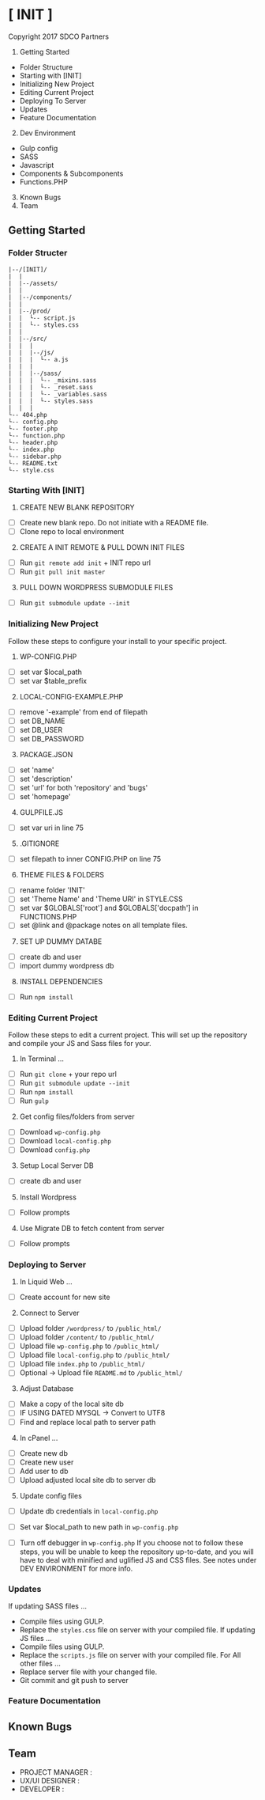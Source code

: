 # [ INIT ]
Copyright 2017 SDCO Partners

1. Getting Started 
  * Folder Structure
  * Starting with [INIT]
  * Initializing New Project
  * Editing Current Project
  * Deploying To Server
  * Updates
  * Feature Documentation
2. Dev Environment
  * Gulp config
  * SASS
  * Javascript 
  * Components & Subcomponents
  * Functions.PHP
3. Known Bugs 
4. Team


## Getting Started

### Folder Structer

```
|--/[INIT]/
|  |
|  |--/assets/
|  |
|  |--/components/
|  |
|  |--/prod/
|  |  └-- script.js
|  |  └-- styles.css
|  |
|  |--/src/
|  |  | 
|  |  |--/js/
|  |  |  └-- a.js
|  |  |
|  |  |--/sass/
|  |  |  └-- _mixins.sass
|  |  |  └-- _reset.sass
|  |  |  └-- _variables.sass
|  |  |  └-- styles.sass
|  |  | 
└-- 404.php
└-- config.php
└-- footer.php
└-- function.php
└-- header.php
└-- index.php
└-- sidebar.php
└-- README.txt
└-- style.css 
```

### Starting With [INIT]
1. CREATE NEW BLANK REPOSITORY
  * [ ]  Create new blank repo. Do not initiate with a README file.
  * [ ]  Clone repo to local environment 
2. CREATE A INIT REMOTE & PULL DOWN INIT FILES
  * [ ]  Run `git remote add init` + INIT repo url
  * [ ]  Run `git pull init master`
3. PULL DOWN WORDPRESS SUBMODULE FILES
  * [ ]  Run `git submodule update --init`


### Initializing New Project
Follow these steps to configure your install to your specific project.

1. WP-CONFIG.PHP
  * [ ]  set var $local_path 
  * [ ]  set var $table_prefix  
2. LOCAL-CONFIG-EXAMPLE.PHP
  * [ ]  remove '-example' from end of filepath
  * [ ]  set DB_NAME 
  * [ ]  set DB_USER 
  * [ ]  set DB_PASSWORD
3. PACKAGE.JSON
  * [ ]  set 'name' 
  * [ ]  set 'description' 
  * [ ]  set 'url' for both 'repository' and 'bugs'
  * [ ]  set 'homepage' 
4. GULPFILE.JS
  * [ ]  set var uri in line 75
5. .GITIGNORE
  * [ ]  set filepath to inner CONFIG.PHP on line 75
6. THEME FILES & FOLDERS
  * [ ]  rename folder 'INIT' 
  * [ ]  set 'Theme Name' and 'Theme URI' in STYLE.CSS
  * [ ]  set var $GLOBALS['root'] and $GLOBALS['docpath'] in FUNCTIONS.PHP
  * [ ]  set @link and @package notes on all template files.
7. SET UP DUMMY DATABE
  * [ ]  create db and user
  * [ ]  import dummy wordpress db
8. INSTALL DEPENDENCIES 
  * [ ]  Run `npm install`


### Editing Current Project
Follow these steps to edit a current project. This will set up the repository and compile your JS and Sass files for your.

1. In Terminal ...
  * [ ]  Run `git clone` + your repo url
  * [ ]  Run `git submodule update --init`
  * [ ]  Run `npm install` 
  * [ ]  Run `gulp`
2. Get config files/folders from server
  * [ ]  Download `wp-config.php`
  * [ ]  Download `local-config.php`
  * [ ]  Download `config.php`
3. Setup Local Server DB 
  * [ ]  create db and user
5. Install Wordpress
  * [ ]  Follow prompts 
4. Use Migrate DB to fetch content from server
  * [ ]  Follow prompts 

### Deploying to Server
1. In Liquid Web ...
  * [ ]  Create account for new site
2. Connect to Server
  * [ ]  Upload folder `/wordpress/` to `/public_html/`
  * [ ]  Upload folder `/content/` to `/public_html/`
  * [ ]  Upload file `wp-config.php` to `/public_html/`
  * [ ]  Upload file `local-config.php` to `/public_html/`
  * [ ]  Upload file `index.php` to `/public_html/`
  * [ ]  Optional -> Upload file `README.md` to `/public_html/`
3. Adjust Database
  * [ ]  Make a copy of the local site db 
  * [ ]  IF USING DATED MYSQL -> Convert to UTF8
  * [ ]  Find and replace local path to server path
4. In cPanel ...
  * [ ]  Create new db
  * [ ]  Create new user 
  * [ ]  Add user to db
  * [ ]  Upload adjusted local site db to server db
5. Update config files
  * [ ]  Update db credentials in `local-config.php`
  * [ ]  Set var $local_path to new path in `wp-config.php`
  * [ ]  Turn off debugger in `wp-config.php`
If you choose not to follow these steps, you will be unable to keep the repository up-to-date, and you will have to deal with minified and uglified JS and CSS files. See notes under DEV ENVIRONMENT for more info.


### Updates
If updating SASS files ...
  * Compile files using GULP.
  * Replace the `styles.css` file on server with your compiled file.
If updating JS files ...
  * Compile files using GULP.
  * Replace the `scripts.js` file on server with your compiled file.
For All other files ...
  * Replace server file with your changed file.
  * Git commit and git push to server

### Feature Documentation


## Known Bugs


## Team 
  
  * PROJECT MANAGER   :   
  * UX/UI DESIGNER    :   
  * DEVELOPER         :   

